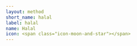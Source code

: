 ```yaml
---
layout: method
short_name: halal
label: halal
name: Halal
icon: <span class="icon-moon-and-star"></span>
---
```

